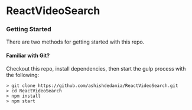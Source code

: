 # ReactVideoSearch

### Getting Started

There are two methods for getting started with this repo.

#### Familiar with Git?
Checkout this repo, install dependencies, then start the gulp process with the following:

```
> git clone https://github.com/ashishdedania/ReactVideoSearch.git
> cd ReactVideoSearch
> npm install
> npm start
```




